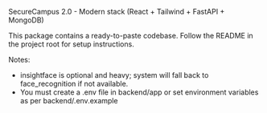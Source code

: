 SecureCampus 2.0 - Modern stack (React + Tailwind + FastAPI + MongoDB)

This package contains a ready-to-paste codebase. Follow the README in the project root for setup instructions.

Notes:
- insightface is optional and heavy; system will fall back to face_recognition if not available.
- You must create a .env file in backend/app or set environment variables as per backend/.env.example
